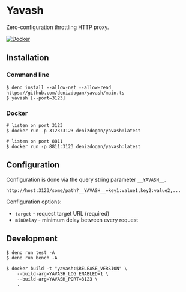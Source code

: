 # Yavash

Zero-configuration throttling HTTP proxy.

[![Docker](https://github.com/denizdogan/yavash/actions/workflows/docker-ci.yml/badge.svg)](https://github.com/denizdogan/yavash/actions/workflows/docker-ci.yml)

## Installation

### Command line

```console
$ deno install --allow-net --allow-read https://github.com/denizdogan/yavash/main.ts
$ yavash [--port=3123]
```

### Docker

```console
# listen on port 3123
$ docker run -p 3123:3123 denizdogan/yavash:latest

# listen on port 8811
$ docker run -p 8811:3123 denizdogan/yavash:latest
```

## Configuration

Configuration is done via the query string parameter `__YAVASH__`.

```
http://host:3123/some/path?__YAVASH__=key1:value1,key2:value2,...
```

Configuration options:

- `target` - request target URL (required)
- `minDelay` - minimum delay between every request

## Development

```console
$ deno run test -A
$ deno run bench -A
```

```console
$ docker build -t "yavash:$RELEASE_VERSION" \
    --build-arg=YAVASH_LOG_ENABLED=1 \
    --build-arg=YAVASH_PORT=3123 \
    .
```
